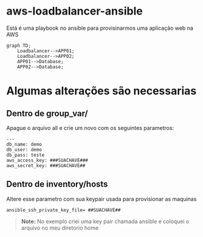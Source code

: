 # aws-loadbalancer-ansible
Está é uma playbook no ansible para provisinarmos uma aplicação web na AWS

```mermaid
graph TD;
    Loadbalancer-->APP01;
    Loadbalancer-->APP02;
    APP01-->Database;
    APP02-->Database;
```


# Algumas alterações são necessarias
## Dentro de group_var/
  Apague o arquivo all e crie um novo com os seguintes parametros:

    ---
    db_name: demo
    db_user: demo
    db_pass: teste
    aws_access_key: ###SUACHAVE###
    aws_secret_key: ###SUACHAVE##
## Dentro de inventory/hosts
  Altere esse parametro com sua keypair usada para provisionar as maquinas

    ansible_ssh_private_key_file= ##SUACHAVE##
  > **Note:** No exemplo criei uma key pair chamada ansible e coloquei o arquivo no meu diretorio home
